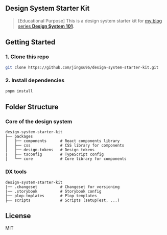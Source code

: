## Design System Starter Kit

> [Educational Purpose] This is a design system starter kit for [my blog series **Design System 101**](https://www.jing-tech.me/series/design-system/index).

## Getting Started

### 1. Clone this repo

```bash
git clone https://github.com/jingsu96/design-system-starter-kit.git
```

### 2. Install dependencies

```bash
pnpm install
```

## Folder Structure

### Core of the design system

```
design-system-starter-kit
├── packages
│   ├── components      # React components library
│   ├── css             # CSS library for components
│   ├── design-tokens   # Design tokens
|   ├── tsconfig        # TypeScript config
│   └── core            # Core library for components
```

### DX tools

```
design-system-starter-kit
|── .changeset          # Changeset for versioning
|── .storybook          # Storybook config
├── plop-tmplates       # Plop templates
├── scripts             # Scripts (setupTest, ...)
```

## License

MIT
